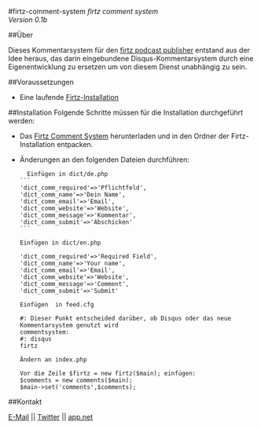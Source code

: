 #firtz-comment-system
*firtz comment system*  
*Version 0.1b*

##Über

Dieses Kommentarsystem für den [firtz podcast publisher](http://firtz.org/) entstand aus der Idee heraus, das darin eingebundene Disqus-Kommentarsystem durch eine Eigenentwicklung zu ersetzen um von diesem Dienst unabhängig zu sein.

##Voraussetzungen
* Eine laufende [Firtz-Installation](https://github.com/eazyliving/firtz/)


##Installation
Folgende Schritte müssen für die Installation durchgeführt werden:

* Das [Firtz Comment System](https://github.com/RonBuehler/firtz-comment-system) herunterladen und in den Ordner der Firtz-Installation entpacken.

* Änderungen an den folgenden Dateien durchführen:

        Einfügen in dict/de.php
      ```
      'dict_comm_required'=>'Pflichtfeld',
      'dict_comm_name'=>'Dein Name',
      'dict_comm_email'=>'Email',
      'dict_comm_website'=>'Website',
      'dict_comm_message'=>'Kommentar',
      'dict_comm_submit'=>'Abschicken'
      ```
    
      Einfügen in dict/en.php
    ```
    'dict_comm_required'=>'Required Field',
    'dict_comm_name'=>'Your name',
    'dict_comm_email'=>'Email',
    'dict_comm_website'=>'Website',
    'dict_comm_message'=>'Comment',
    'dict_comm_submit'=>'Submit'
    ```
    
      Einfügen  in feed.cfg
    ```
    #: Dieser Punkt entscheided darüber, ob Disqus oder das neue Kommentarsystem genutzt wird
    commentsystem:
    #: disqus
    firtz
    ```
    
      Ändern an index.php
    ```
    Vor die Zeile $firtz = new firtz($main); einfügen:
    $comments = new comments($main);
    $main->set('comments',$comments);
    ```



##Kontakt

[E-Mail](mailto:ronbuehler@live.de) || [Twitter](https://twitter.com/ronbuehler) || [app.net](https://alpha.app.net/ronbuehler)

